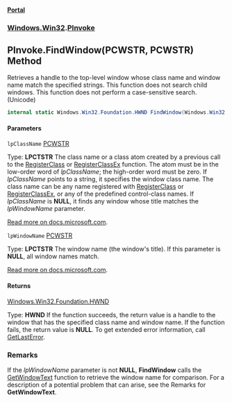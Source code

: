 #### [Portal](index.md 'index')
### [Windows.Win32](Windows.Win32.md 'Windows.Win32').[PInvoke](PInvoke.md 'Windows.Win32.PInvoke')

## PInvoke.FindWindow(PCWSTR, PCWSTR) Method

Retrieves a handle to the top-level window whose class name and window name match the specified strings. This function does not search child windows. This function does not perform a case-sensitive search. (Unicode)

```csharp
internal static Windows.Win32.Foundation.HWND FindWindow(Windows.Win32.Foundation.PCWSTR lpClassName, Windows.Win32.Foundation.PCWSTR lpWindowName);
```
#### Parameters

<a name='Windows.Win32.PInvoke.FindWindow(Windows.Win32.Foundation.PCWSTR,Windows.Win32.Foundation.PCWSTR).lpClassName'></a>

`lpClassName` [PCWSTR](PCWSTR.md 'Windows.Win32.Foundation.PCWSTR')

  
Type: <b>LPCTSTR</b> The class name or a class atom created by a previous call to the <a href="https://docs.microsoft.com/windows/desktop/api/winuser/nf-winuser-registerclassa">RegisterClass</a> or <a href="https://docs.microsoft.com/windows/desktop/api/winuser/nf-winuser-registerclassexa">RegisterClassEx</a> function. The atom must be in the low-order word of <i>lpClassName</i>; the high-order word must be zero. If <i>lpClassName</i> points to a string, it specifies the window class name. The class name can be any name registered with <a href="https://docs.microsoft.com/windows/desktop/api/winuser/nf-winuser-registerclassa">RegisterClass</a> or <a href="https://docs.microsoft.com/windows/desktop/api/winuser/nf-winuser-registerclassexa">RegisterClassEx</a>, or any of the predefined control-class names. If <i>lpClassName</i> is <b>NULL</b>, it finds any window whose title matches the <i>lpWindowName</i> parameter.  
  
[Read more on docs.microsoft.com](https://learn.microsoft.com/windows/win32/api/winuser/nf-winuser-findwindoww#parameters 'https://learn.microsoft.com/windows/win32/api/winuser/nf-winuser-findwindoww#parameters').

<a name='Windows.Win32.PInvoke.FindWindow(Windows.Win32.Foundation.PCWSTR,Windows.Win32.Foundation.PCWSTR).lpWindowName'></a>

`lpWindowName` [PCWSTR](PCWSTR.md 'Windows.Win32.Foundation.PCWSTR')

  
Type: <b>LPCTSTR</b> The window name (the window's title). If this parameter is <b>NULL</b>, all window names match.  
  
[Read more on docs.microsoft.com](https://learn.microsoft.com/windows/win32/api/winuser/nf-winuser-findwindoww#parameters 'https://learn.microsoft.com/windows/win32/api/winuser/nf-winuser-findwindoww#parameters').

#### Returns
[Windows.Win32.Foundation.HWND](https://docs.microsoft.com/en-us/dotnet/api/Windows.Win32.Foundation.HWND 'Windows.Win32.Foundation.HWND')  
  
Type: <b>HWND</b> If the function succeeds, the return value is a handle to the window that has the specified class name and window name. If the function fails, the return value is <b>NULL</b>. To get extended error information, call <a href="https://docs.microsoft.com/windows/desktop/api/errhandlingapi/nf-errhandlingapi-getlasterror">GetLastError</a>.

### Remarks
If the <i>lpWindowName</i> parameter is not <b>NULL</b>, <b>FindWindow</b> calls the <a href="https://docs.microsoft.com/windows/desktop/api/winuser/nf-winuser-getwindowtexta">GetWindowText</a> function to retrieve the window name for comparison. For a description of a potential problem that can arise, see the Remarks for <b>GetWindowText</b>.